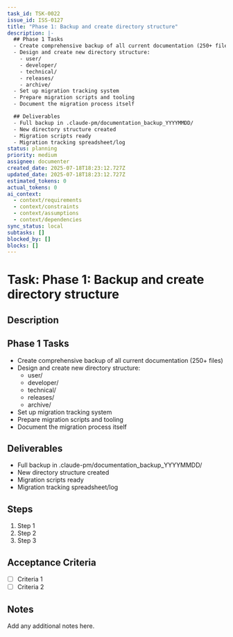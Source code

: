```yaml
---
task_id: TSK-0022
issue_id: ISS-0127
title: "Phase 1: Backup and create directory structure"
description: |-
  ## Phase 1 Tasks
  - Create comprehensive backup of all current documentation (250+ files)
  - Design and create new directory structure:
    - user/
    - developer/
    - technical/
    - releases/
    - archive/
  - Set up migration tracking system
  - Prepare migration scripts and tooling
  - Document the migration process itself

  ## Deliverables
  - Full backup in .claude-pm/documentation_backup_YYYYMMDD/
  - New directory structure created
  - Migration scripts ready
  - Migration tracking spreadsheet/log
status: planning
priority: medium
assignee: documenter
created_date: 2025-07-18T18:23:12.727Z
updated_date: 2025-07-18T18:23:12.727Z
estimated_tokens: 0
actual_tokens: 0
ai_context:
  - context/requirements
  - context/constraints
  - context/assumptions
  - context/dependencies
sync_status: local
subtasks: []
blocked_by: []
blocks: []
---
```


# Task: Phase 1: Backup and create directory structure

## Description
## Phase 1 Tasks
- Create comprehensive backup of all current documentation (250+ files)
- Design and create new directory structure:
  - user/
  - developer/
  - technical/
  - releases/
  - archive/
- Set up migration tracking system
- Prepare migration scripts and tooling
- Document the migration process itself

## Deliverables
- Full backup in .claude-pm/documentation_backup_YYYYMMDD/
- New directory structure created
- Migration scripts ready
- Migration tracking spreadsheet/log

## Steps
1. Step 1
2. Step 2
3. Step 3

## Acceptance Criteria
- [ ] Criteria 1
- [ ] Criteria 2

## Notes
Add any additional notes here.
